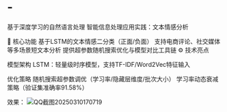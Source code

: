 # -
基于深度学习的自然语言处理
智能信息处理应用实践：文本情感分析



🎯 核心功能
基于LSTM的文本情感二分类（正面/负面）
支持电商评论、社交媒体等多场景短文本分析
提供超参数随机搜索优化与模型对比工具链
⚙️ 技术亮点


​模型架构
LSTM：轻量级时序模型，支持TF-IDF/Word2Vec特征输入


优化策略
随机搜索超参数调优（学习率/隐藏层维度/批次大小）
学习率动态衰减策略（验证集准确率91.58%）


效果：
![QQ截图20250310170719](https://github.com/user-attachments/assets/fe757336-aa8c-4dea-8c1f-38553a5ab996)
